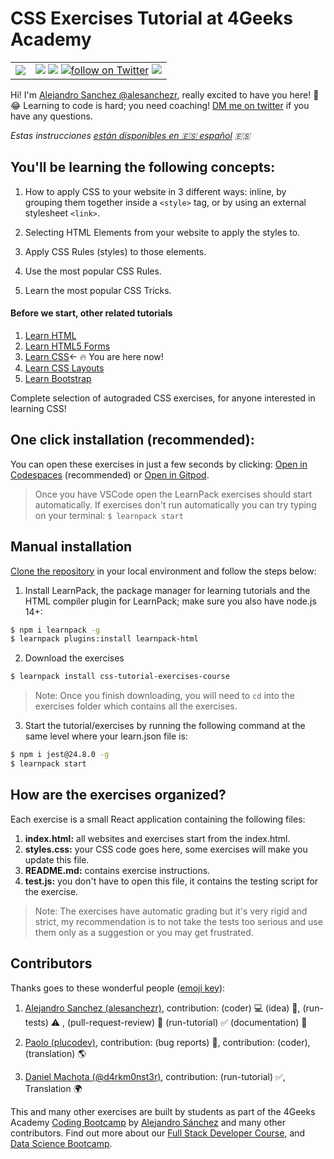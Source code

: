 # CSS Exercises Tutorial at 4Geeks Academy
<!-- hide -->
<table>
  <tr>
    <td><img src="https://github.com/4GeeksAcademy/css-tutorial-exercises-course/blob/master/.learn/assets/4geeks-icon-blue.png?raw=true"></td>
    <td>
      <img src="https://img.shields.io/github/last-commit/4geeksacademy/css-tutorial-exercises-course" />
      <a href="https://breatheco.de"><img src="https://img.shields.io/badge/certified-BreatheCode-blue" /></a>
      <a href="https://twitter.com/alesanchezr"><img src="https://img.shields.io/twitter/follow/alesanchezr?style=social&logo=twitter" alt="follow on Twitter"></a>
      <a href="https://gitpod.io#https://github.com/4GeeksAcademy/css-tutorial-exercises-course.git"><img src="https://img.shields.io/badge/Gitpod-ready--to--code-blue?logo=gitpod" /></a>
    </td>
  </tr>
</table>

Hi! I'm [Alejandro Sanchez @alesanchezr](https://github.com/alesanchezr), really excited to have you here! 🎉 😂 Learning to code is hard; you need coaching! [DM me on twitter](https://twitter.com/alesanchezr) if you have any questions. 

*Estas instrucciones [están disponibles en 🇪🇸 español](https://github.com/4GeeksAcademy/css-tutorial-exercises-course/blob/master/README.es.md) :es:*
<!-- endhide -->

## You'll be learning the following concepts:

1. How to apply CSS to your website in 3 different ways: inline, by grouping them together inside a `<style>` tag, or by using an external stylesheet `<link>`.

2. Selecting HTML Elements from your website to apply the styles to.

3. Apply CSS Rules (styles) to those elements.

4. Use the most popular CSS Rules.

5. Learn the most popular CSS Tricks.

<!-- hide -->
#### Before we start, other related tutorials

<ol>
  <li><a href="https://github.com/4GeeksAcademy/html-tutorial-exercises-course">Learn HTML</a></li>
    <li><a href="https://github.com/4GeeksAcademy/html-forms-tutorial-exercises">Learn HTML5 Forms</a></li>
  <li><a href="https://github.com/4GeeksAcademy/css-tutorial-exercises-course">Learn CSS</a>← 🔥 You are here now!</li>
  <li><a href="https://github.com/4GeeksAcademy/css-layouts-tutorial-exercises">Learn CSS Layouts</a></li>
  <li><a href="https://github.com/4GeeksAcademy/bootstrap-exercises-tutorial">Learn Bootstrap</a></li>
</ol>

Complete selection of autograded CSS exercises, for anyone interested in learning CSS!

## One click installation (recommended):

You can open these exercises in just a few seconds by clicking: [Open in Codespaces](https://codespaces.new/?repo=4GeeksAcademy/css-tutorial-exercises-course) (recommended) or [Open in Gitpod](https://gitpod.io#https://github.com/4GeeksAcademy/css-tutorial-exercises-course.git).

> Once you have VSCode open the LearnPack exercises should start automatically. If exercises don't run automatically you can try typing on your terminal: `$ learnpack start`

## Manual installation

[Clone the repository](https://4geeks.com/how-to/github-clone-repository) in your local environment and follow the steps below:

1) Install LearnPack, the package manager for learning tutorials and the HTML compiler plugin for LearnPack; make sure you also have node.js 14+:

```bash
$ npm i learnpack -g
$ learnpack plugins:install learnpack-html
```

2) Download the exercises 

```bash
$ learnpack install css-tutorial-exercises-course
```

> Note: Once you finish downloading, you will need to `cd` into the exercises folder which contains all the exercises.

3) Start the tutorial/exercises by running the following command at the same level where your learn.json file is:

```bash
$ npm i jest@24.8.0 -g
$ learnpack start
```
<!-- endhide -->

## How are the exercises organized?

Each exercise is a small React application containing the following files:

1. **index.html:** all websites and exercises start from the index.html.
2. **styles.css:** your CSS code goes here, some exercises will make you update this file.
3. **README.md:** contains exercise instructions.
4. **test.js:** you don't have to open this file, it contains the testing script for the exercise.

> Note: The exercises have automatic grading but it's very rigid and strict, my recommendation is to not take the tests too serious and use them only as a suggestion or you may get frustrated.

## Contributors

Thanks goes to these wonderful people ([emoji key](https://github.com/kentcdodds/all-contributors#emoji-key)):

1. [Alejandro Sanchez (alesanchezr)](https://github.com/alesanchezr), contribution: (coder) 💻  (idea) 🤔, (run-tests) ⚠️ , (pull-request-review) 👀 (run-tutorial) ✅ (documentation) 📖

2. [Paolo (plucodev)](https://github.com/plucodev), contribution: (bug reports) 🐛, contribution: (coder), (translation) 🌎

3. [Daniel Machota (@d4rkm0nst3r)](https://github.com/d4rkm0nst3r), contribution: (run-tutorial) ✅, Translation 🌍

<!-- hide -->
This and many other exercises are built by students as part of the 4Geeks Academy [Coding Bootcamp](https://4geeksacademy.com/us/coding-bootcamp) by [Alejandro Sánchez](https://twitter.com/alesanchezr) and many other contributors. Find out more about our [Full Stack Developer Course](https://4geeksacademy.com/us/coding-bootcamps/part-time-full-stack-developer), and  [Data Science Bootcamp](https://4geeksacademy.com/us/coding-bootcamps/datascience-machine-learning).
<!-- endhide -->
